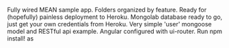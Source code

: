 Fully wired MEAN sample app.
Folders organized by feature.
Ready for (hopefully) painless deployment to Heroku.
Mongolab database ready to go, just get your own credentials from Heroku.
Very simple 'user' mongoose model and RESTful api example.
Angular configured with ui-router.
Run npm install! as
